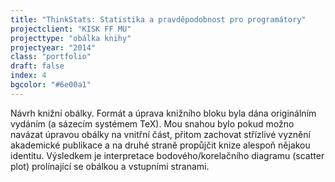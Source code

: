 ```yaml
---
title: "ThinkStats: Statistika a pravděpodobnost pro programátory"
projectclient: "KISK FF MU"
projecttype: "obálka knihy"
projectyear: "2014"
class: "portfolio"
draft: false
index: 4
bgcolor: "#6e00a1"
---
```



Návrh knižní obálky. Formát a&nbsp;úprava knižního bloku byla dána originálním vydáním (a&nbsp;sázecím systémem TeX). Mou snahou bylo pokud možno navázat úpravou obálky na vnitřní část, přitom zachovat střízlivé vyznění akademické publikace a&nbsp;na druhé straně propůjčit knize alespoň nějakou identitu. Výsledkem je interpretace bodového/korelačního diagramu (scatter plot) prolínající se obálkou a&nbsp;vstupními stranami.